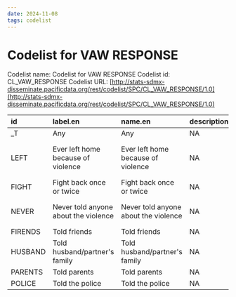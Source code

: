 ```yaml
---
date: 2024-11-08
tags: codelist
---
```


# Codelist for VAW RESPONSE

Codelist name: Codelist for VAW RESPONSE
Codelist id: CL_VAW_RESPONSE
Codelist URL: [http://stats-sdmx-disseminate.pacificdata.org/rest/codelist/SPC/CL_VAW_RESPONSE/1.0](http://stats-sdmx-disseminate.pacificdata.org/rest/codelist/SPC/CL_VAW_RESPONSE/1.0)

|id      |label.en                             |name.en                              |description.en |label.fr                                       |name.fr                                        |description.fr |
|:-------|:------------------------------------|:------------------------------------|:--------------|:----------------------------------------------|:----------------------------------------------|:--------------|
|_T      |Any                                  |Any                                  |NA             |Tous                                           |Tous                                           |NA             |
|LEFT    |Ever left home because of violence   |Ever left home because of violence   |NA             |A déjà quitté la maison à cause de la violence |A déjà quitté la maison à cause de la violence |NA             |
|FIGHT   |Fight back once or twice             |Fight back once or twice             |NA             |Riposter une ou deux fois                      |Riposter une ou deux fois                      |NA             |
|NEVER   |Never told anyone about the violence |Never told anyone about the violence |NA             |Jamais parlé à personne de la violence         |Jamais parlé à personne de la violence         |NA             |
|FIRENDS |Told friends                         |Told friends                         |NA             |Dit aux amis                                   |Dit aux amis                                   |NA             |
|HUSBAND |Told husband/partner's family        |Told husband/partner's family        |NA             |Dit à la famille du mari/partenaire            |Dit à la famille du mari/partenaire            |NA             |
|PARENTS |Told parents                         |Told parents                         |NA             |Dit aux parents                                |Dit aux parents                                |NA             |
|POLICE  |Told the police                      |Told the police                      |NA             |Dit à la police                                |Dit à la police                                |NA             |
